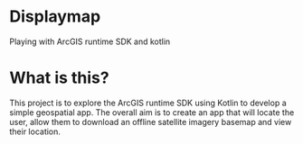 # Displaymap
Playing with ArcGIS runtime SDK and kotlin

# What is this?
This project is to explore the ArcGIS runtime SDK using Kotlin to develop a simple geospatial app. The overall aim is to create an app that will locate the user, allow them to download an offline satellite imagery basemap and view their location.
